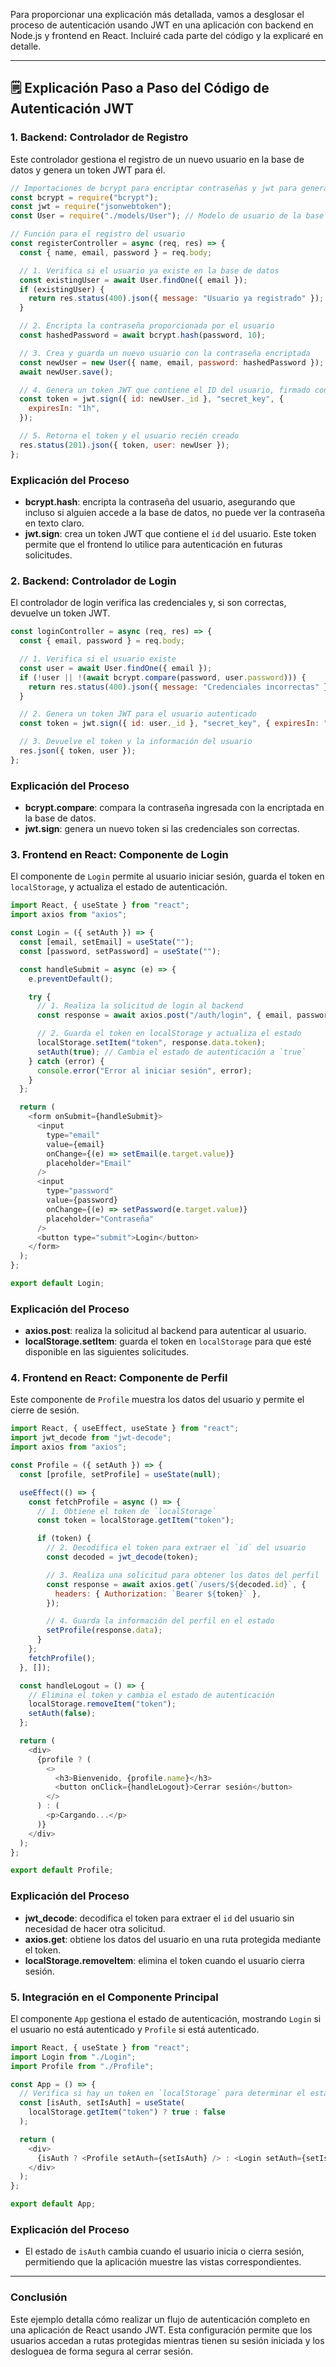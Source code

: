 Para proporcionar una explicación más detallada, vamos a desglosar el proceso de autenticación usando JWT en una aplicación con backend en Node.js y frontend en React. Incluiré cada parte del código y la explicaré en detalle.

---

## 🗒️ **Explicación Paso a Paso del Código de Autenticación JWT**

### 1. **Backend: Controlador de Registro**

Este controlador gestiona el registro de un nuevo usuario en la base de datos y genera un token JWT para él.

```javascript
// Importaciones de bcrypt para encriptar contraseñas y jwt para generar el token
const bcrypt = require("bcrypt");
const jwt = require("jsonwebtoken");
const User = require("./models/User"); // Modelo de usuario de la base de datos

// Función para el registro del usuario
const registerController = async (req, res) => {
  const { name, email, password } = req.body;

  // 1. Verifica si el usuario ya existe en la base de datos
  const existingUser = await User.findOne({ email });
  if (existingUser) {
    return res.status(400).json({ message: "Usuario ya registrado" });
  }

  // 2. Encripta la contraseña proporcionada por el usuario
  const hashedPassword = await bcrypt.hash(password, 10);

  // 3. Crea y guarda un nuevo usuario con la contraseña encriptada
  const newUser = new User({ name, email, password: hashedPassword });
  await newUser.save();

  // 4. Genera un token JWT que contiene el ID del usuario, firmado con una clave secreta
  const token = jwt.sign({ id: newUser._id }, "secret_key", {
    expiresIn: "1h",
  });

  // 5. Retorna el token y el usuario recién creado
  res.status(201).json({ token, user: newUser });
};
```

### Explicación del Proceso

- **bcrypt.hash**: encripta la contraseña del usuario, asegurando que incluso si alguien accede a la base de datos, no puede ver la contraseña en texto claro.
- **jwt.sign**: crea un token JWT que contiene el `id` del usuario. Este token permite que el frontend lo utilice para autenticación en futuras solicitudes.

### 2. **Backend: Controlador de Login**

El controlador de login verifica las credenciales y, si son correctas, devuelve un token JWT.

```javascript
const loginController = async (req, res) => {
  const { email, password } = req.body;

  // 1. Verifica si el usuario existe
  const user = await User.findOne({ email });
  if (!user || !(await bcrypt.compare(password, user.password))) {
    return res.status(400).json({ message: "Credenciales incorrectas" });
  }

  // 2. Genera un token JWT para el usuario autenticado
  const token = jwt.sign({ id: user._id }, "secret_key", { expiresIn: "1h" });

  // 3. Devuelve el token y la información del usuario
  res.json({ token, user });
};
```

### Explicación del Proceso

- **bcrypt.compare**: compara la contraseña ingresada con la encriptada en la base de datos.
- **jwt.sign**: genera un nuevo token si las credenciales son correctas.

### 3. **Frontend en React: Componente de Login**

El componente de `Login` permite al usuario iniciar sesión, guarda el token en `localStorage`, y actualiza el estado de autenticación.

```javascript
import React, { useState } from "react";
import axios from "axios";

const Login = ({ setAuth }) => {
  const [email, setEmail] = useState("");
  const [password, setPassword] = useState("");

  const handleSubmit = async (e) => {
    e.preventDefault();

    try {
      // 1. Realiza la solicitud de login al backend
      const response = await axios.post("/auth/login", { email, password });

      // 2. Guarda el token en localStorage y actualiza el estado
      localStorage.setItem("token", response.data.token);
      setAuth(true); // Cambia el estado de autenticación a `true`
    } catch (error) {
      console.error("Error al iniciar sesión", error);
    }
  };

  return (
    <form onSubmit={handleSubmit}>
      <input
        type="email"
        value={email}
        onChange={(e) => setEmail(e.target.value)}
        placeholder="Email"
      />
      <input
        type="password"
        value={password}
        onChange={(e) => setPassword(e.target.value)}
        placeholder="Contraseña"
      />
      <button type="submit">Login</button>
    </form>
  );
};

export default Login;
```

### Explicación del Proceso

- **axios.post**: realiza la solicitud al backend para autenticar al usuario.
- **localStorage.setItem**: guarda el token en `localStorage` para que esté disponible en las siguientes solicitudes.

### 4. **Frontend en React: Componente de Perfil**

Este componente de `Profile` muestra los datos del usuario y permite el cierre de sesión.

```javascript
import React, { useEffect, useState } from "react";
import jwt_decode from "jwt-decode";
import axios from "axios";

const Profile = ({ setAuth }) => {
  const [profile, setProfile] = useState(null);

  useEffect(() => {
    const fetchProfile = async () => {
      // 1. Obtiene el token de `localStorage`
      const token = localStorage.getItem("token");

      if (token) {
        // 2. Decodifica el token para extraer el `id` del usuario
        const decoded = jwt_decode(token);

        // 3. Realiza una solicitud para obtener los datos del perfil
        const response = await axios.get(`/users/${decoded.id}`, {
          headers: { Authorization: `Bearer ${token}` },
        });

        // 4. Guarda la información del perfil en el estado
        setProfile(response.data);
      }
    };
    fetchProfile();
  }, []);

  const handleLogout = () => {
    // Elimina el token y cambia el estado de autenticación
    localStorage.removeItem("token");
    setAuth(false);
  };

  return (
    <div>
      {profile ? (
        <>
          <h3>Bienvenido, {profile.name}</h3>
          <button onClick={handleLogout}>Cerrar sesión</button>
        </>
      ) : (
        <p>Cargando...</p>
      )}
    </div>
  );
};

export default Profile;
```

### Explicación del Proceso

- **jwt_decode**: decodifica el token para extraer el `id` del usuario sin necesidad de hacer otra solicitud.
- **axios.get**: obtiene los datos del usuario en una ruta protegida mediante el token.
- **localStorage.removeItem**: elimina el token cuando el usuario cierra sesión.

### 5. **Integración en el Componente Principal**

El componente `App` gestiona el estado de autenticación, mostrando `Login` si el usuario no está autenticado y `Profile` si está autenticado.

```javascript
import React, { useState } from "react";
import Login from "./Login";
import Profile from "./Profile";

const App = () => {
  // Verifica si hay un token en `localStorage` para determinar el estado inicial
  const [isAuth, setIsAuth] = useState(
    localStorage.getItem("token") ? true : false
  );

  return (
    <div>
      {isAuth ? <Profile setAuth={setIsAuth} /> : <Login setAuth={setIsAuth} />}
    </div>
  );
};

export default App;
```

### Explicación del Proceso

- El estado de `isAuth` cambia cuando el usuario inicia o cierra sesión, permitiendo que la aplicación muestre las vistas correspondientes.

---

### Conclusión

Este ejemplo detalla cómo realizar un flujo de autenticación completo en una aplicación de React usando JWT. Esta configuración permite que los usuarios accedan a rutas protegidas mientras tienen su sesión iniciada y los desloguea de forma segura al cerrar sesión.
